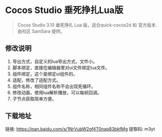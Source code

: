 # Cocos Studio 垂死挣扎Lua版

> Cocos Studio 3.10 垂死挣扎 Lua 版，适合quick-cocos2d 和 官方版本.
> 由社区 SamSara 提供。

## 修改说明
1. 导出方式，自定义的lua导出方式，文件小。2. 脚本绑定，直接在编辑器里对ui文件绑定lua文件。3. 组件绑定，这个是绑定ui组件的。4. 适配，修改了适配方式。5. 组件名称，相同组件名称不会出现死循环。6. 修改动画，使用lua解析播放，可以每帧回调。7. 子节点获取简单方便。

## 下载地址

链接: https://pan.baidu.com/s/1NrVubW2gf4T0nap83bkfMg 提取码: m3yt
